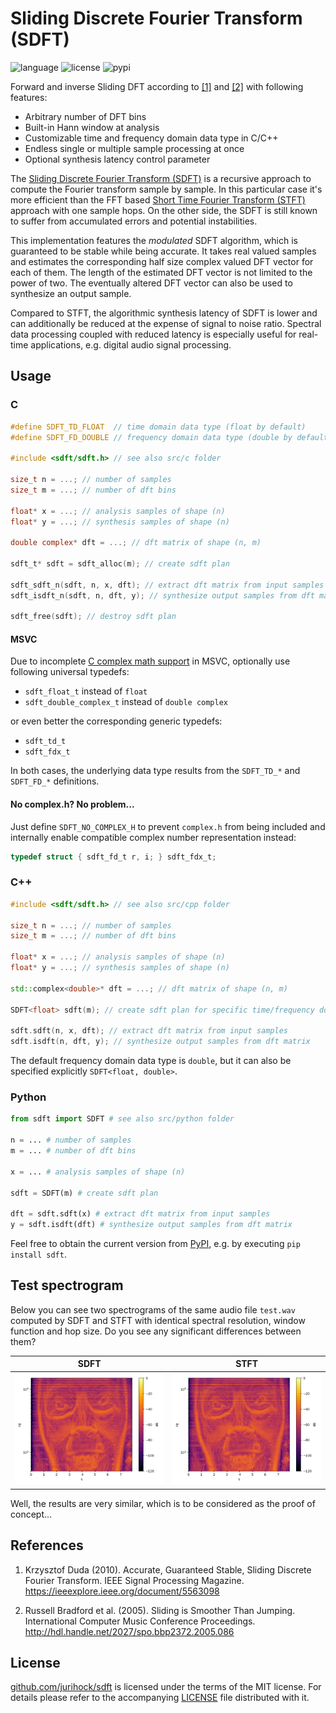 # Sliding Discrete Fourier Transform (SDFT)

![language](https://img.shields.io/badge/languages-C%2FC%2B%2B%20Python-blue)
![license](https://img.shields.io/github/license/jurihock/sdft?color=green)
![pypi](https://img.shields.io/pypi/v/sdft?color=gold)

Forward and inverse Sliding DFT according to [[1]](#1) and [[2]](#2) with following features:

- Arbitrary number of DFT bins
- Built-in Hann window at analysis
- Customizable time and frequency domain data type in C/C++
- Endless single or multiple sample processing at once
- Optional synthesis latency control parameter

The [Sliding Discrete Fourier Transform (SDFT)](https://en.wikipedia.org/wiki/Sliding_DFT) is a recursive approach to compute the Fourier transform sample by sample. In this particular case it's more efficient than the FFT based [Short Time Fourier Transform (STFT)](https://en.wikipedia.org/wiki/Short-time_Fourier_transform) approach with one sample hops. On the other side, the SDFT is still known to suffer from accumulated errors and potential instabilities.

This implementation features the *modulated* SDFT algorithm, which is guaranteed to be stable while being accurate. It takes real valued samples and estimates the corresponding half size complex valued DFT vector for each of them. The length of the estimated DFT vector is not limited to the power of two. The eventually altered DFT vector can also be used to synthesize an output sample.

Compared to STFT, the algorithmic synthesis latency of SDFT is lower and can additionally be reduced at the expense of signal to noise ratio. Spectral data processing coupled with reduced latency is especially useful for real-time applications, e.g. digital audio signal processing.

## Usage

### C

```c
#define SDFT_TD_FLOAT  // time domain data type (float by default)
#define SDFT_FD_DOUBLE // frequency domain data type (double by default)

#include <sdft/sdft.h> // see also src/c folder

size_t n = ...; // number of samples
size_t m = ...; // number of dft bins

float* x = ...; // analysis samples of shape (n)
float* y = ...; // synthesis samples of shape (n)

double complex* dft = ...; // dft matrix of shape (n, m)

sdft_t* sdft = sdft_alloc(m); // create sdft plan

sdft_sdft_n(sdft, n, x, dft); // extract dft matrix from input samples
sdft_isdft_n(sdft, n, dft, y); // synthesize output samples from dft matrix

sdft_free(sdft); // destroy sdft plan
```

#### MSVC

Due to incomplete [C complex math support](https://docs.microsoft.com/cpp/c-runtime-library/complex-math-support) in MSVC, optionally use following universal typedefs:

* `sdft_float_t` instead of `float`
* `sdft_double_complex_t` instead of `double complex`

or even better the corresponding generic typedefs:

* `sdft_td_t`
* `sdft_fdx_t`

In both cases, the underlying data type results from the `SDFT_TD_*` and `SDFT_FD_*` definitions.

#### No complex.h? No problem...

Just define `SDFT_NO_COMPLEX_H` to prevent `complex.h` from being included and internally enable compatible complex number representation instead:

```c
typedef struct { sdft_fd_t r, i; } sdft_fdx_t;
```

### C++

```c++
#include <sdft/sdft.h> // see also src/cpp folder

size_t n = ...; // number of samples
size_t m = ...; // number of dft bins

float* x = ...; // analysis samples of shape (n)
float* y = ...; // synthesis samples of shape (n)

std::complex<double>* dft = ...; // dft matrix of shape (n, m)

SDFT<float> sdft(m); // create sdft plan for specific time/frequency domain data type

sdft.sdft(n, x, dft); // extract dft matrix from input samples
sdft.isdft(n, dft, y); // synthesize output samples from dft matrix
```

The default frequency domain data type is `double`, but it can also be specified explicitly `SDFT<float, double>`.

### Python

```python
from sdft import SDFT # see also src/python folder

n = ... # number of samples
m = ... # number of dft bins

x = ... # analysis samples of shape (n)

sdft = SDFT(m) # create sdft plan

dft = sdft.sdft(x) # extract dft matrix from input samples
y = sdft.isdft(dft) # synthesize output samples from dft matrix
```

Feel free to obtain the current version from [PyPI](https://pypi.org/project/sdft), e.g. by executing `pip install sdft`.

## Test spectrogram

Below you can see two spectrograms of the same audio file `test.wav` computed by SDFT and STFT with identical spectral resolution, window function and hop size. Do you see any significant differences between them?

| SDFT | STFT |
| ---- | ---- |
| ![SDFT](https://github.com/jurihock/sdft/raw/main/test/sdft.png) | ![STFT](https://github.com/jurihock/sdft/raw/main/test/stft.png) |

Well, the results are very similar, which is to be considered as the proof of concept...

## References

1. <span id="1">Krzysztof Duda (2010). Accurate, Guaranteed Stable, Sliding Discrete Fourier Transform. IEEE Signal Processing Magazine. https://ieeexplore.ieee.org/document/5563098</span>

2. <span id="2">Russell Bradford et al. (2005). Sliding is Smoother Than Jumping. International Computer Music Conference Proceedings. http://hdl.handle.net/2027/spo.bbp2372.2005.086</span>

## License

[github.com/jurihock/sdft](https://github.com/jurihock/sdft) is licensed under the terms of the MIT license.
For details please refer to the accompanying [LICENSE](https://github.com/jurihock/sdft/raw/main/LICENSE) file distributed with it.

